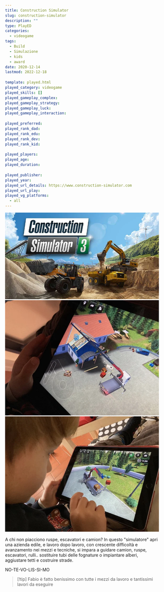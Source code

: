 ```yaml
---
title: Construction Simulator
slug: construction-simulator
description: ""
type: PlayED
categories:
  - videogame
tags:
  - Build
  - Simulazione
  - kids
  - award
date: 2020-12-14
lastmod: 2022-12-18

template: played.html
played_category: videogame
played_skills: []
played_gameplay_complex: 
played_gameplay_strategy: 
played_gameplay_luck: 
played_gameplay_interaction: 

played_preferred: 
played_rank_dad: 
played_rank_edu: 
played_rank_dev: 
played_rank_kid: 

played_players: 
played_age: 
played_duration: 

played_publisher: 
played_year: 
played_url_details: https://www.construction-simulator.com
played_url_play: 
played_vg_platforms:
  - all
---
```


![](../../assets/img/played/videogame/construction_simulator.webp)
![](../../assets/img/played/videogame/construction_simulator2.webp)
![](../../assets/img/played/videogame/construction_simulator3.webp)

A chi non piacciono ruspe, escavatori e camion?
In questo "simulatore" apri una azienda edile, e lavoro dopo lavoro, con crescente difficoltà e avanzamento nei mezzi e tecniche, si impara a guidare camion, ruspe, escavatori, rulli.. sostituire tubi delle fognature o impiantare alberi, aggiustare tetti e costruire strade.

NO-TE-VO-LIS-SI-MO

> [!tip] Fabio
> è fatto benissimo con tutte i mezzi da lavoro e tantissimi lavori da eseguire
